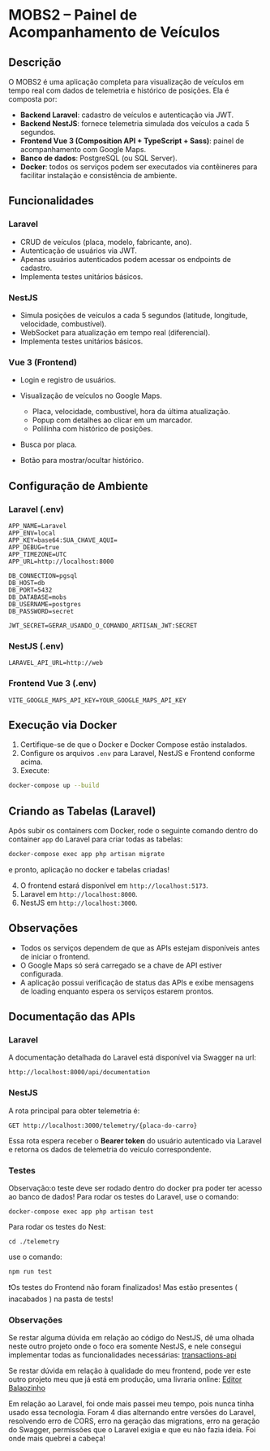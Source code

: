 # MOBS2 – Painel de Acompanhamento de Veículos

## Descrição

O MOBS2 é uma aplicação completa para visualização de veículos em tempo real com dados de telemetria e histórico de posições. Ela é composta por:

- **Backend Laravel**: cadastro de veículos e autenticação via JWT.
- **Backend NestJS**: fornece telemetria simulada dos veículos a cada 5 segundos.
- **Frontend Vue 3 (Composition API + TypeScript + Sass)**: painel de acompanhamento com Google Maps.
- **Banco de dados**: PostgreSQL (ou SQL Server).
- **Docker**: todos os serviços podem ser executados via contêineres para facilitar instalação e consistência de ambiente.

## Funcionalidades

### Laravel

- CRUD de veículos (placa, modelo, fabricante, ano).
- Autenticação de usuários via JWT.
- Apenas usuários autenticados podem acessar os endpoints de cadastro.
- Implementa testes unitários básicos.

### NestJS

- Simula posições de veículos a cada 5 segundos (latitude, longitude, velocidade, combustível).
- WebSocket para atualização em tempo real (diferencial).
- Implementa testes unitários básicos.

### Vue 3 (Frontend)

- Login e registro de usuários.
- Visualização de veículos no Google Maps.

  - Placa, velocidade, combustível, hora da última atualização.
  - Popup com detalhes ao clicar em um marcador.
  - Polilinha com histórico de posições.

- Busca por placa.
- Botão para mostrar/ocultar histórico.

## Configuração de Ambiente

### Laravel (.env)

```env
APP_NAME=Laravel
APP_ENV=local
APP_KEY=base64:SUA_CHAVE_AQUI=
APP_DEBUG=true
APP_TIMEZONE=UTC
APP_URL=http://localhost:8000

DB_CONNECTION=pgsql
DB_HOST=db
DB_PORT=5432
DB_DATABASE=mobs
DB_USERNAME=postgres
DB_PASSWORD=secret

JWT_SECRET=GERAR_USANDO_O_COMANDO_ARTISAN_JWT:SECRET
```

### NestJS (.env)

```env
LARAVEL_API_URL=http://web
```

### Frontend Vue 3 (.env)

```env
VITE_GOOGLE_MAPS_API_KEY=YOUR_GOOGLE_MAPS_API_KEY
```

## Execução via Docker

1. Certifique-se de que o Docker e Docker Compose estão instalados.
2. Configure os arquivos `.env` para Laravel, NestJS e Frontend conforme acima.
3. Execute:

```bash
docker-compose up --build
```

## Criando as Tabelas (Laravel)

Após subir os containers com Docker, rode o seguinte comando dentro do container `app` do Laravel para criar todas as tabelas:

```bash
docker-compose exec app php artisan migrate
```

e pronto, aplicação no docker e tabelas criadas!

4. O frontend estará disponível em `http://localhost:5173`.
5. Laravel em `http://localhost:8000`.
6. NestJS em `http://localhost:3000`.

## Observações

- Todos os serviços dependem de que as APIs estejam disponíveis antes de iniciar o frontend.
- O Google Maps só será carregado se a chave de API estiver configurada.
- A aplicação possui verificação de status das APIs e exibe mensagens de loading enquanto espera os serviços estarem prontos.

## Documentação das APIs

### Laravel

A documentação detalhada do Laravel está disponível via Swagger na url:

```
http://localhost:8000/api/documentation
```

### NestJS

A rota principal para obter telemetria é:

```
GET http://localhost:3000/telemetry/{placa-do-carro}
```

Essa rota espera receber o **Bearer token** do usuário autenticado via Laravel e retorna os dados de telemetria do veículo correspondente.

### Testes

Observação:o teste deve ser rodado dentro do docker pra poder ter acesso ao banco de dados!
Para rodar os testes do Laravel, use o comando:

```
docker-compose exec app php artisan test
```

Para rodar os testes do Nest:

```
cd ./telemetry
```

use o comando:

```
npm run test
```

❗Os testes do Frontend não foram finalizados! Mas estão presentes ( inacabados ) na pasta de tests!

### Observações

Se restar alguma dúvida em relação ao código do NestJS, dê uma olhada neste outro projeto onde o foco era somente NestJS, e nele consegui implementar todas as funcionalidades necessárias:
[transactions-api](https://github.com/JoaumVictor/transactions-api)

Se restar dúvida em relação à qualidade do meu frontend, pode ver este outro projeto meu que já está em produção, uma livraria online:
[Editor Balaozinho](https://www.editorabalaozinho.com/pt-BR)

Em relação ao Laravel, foi onde mais passei meu tempo, pois nunca tinha usado essa tecnologia. Foram 4 dias alternando entre versões do Laravel, resolvendo erro de CORS, erro na geração das migrations, erro na geração do Swagger, permissões que o Laravel exigia e que eu não fazia ideia. Foi onde mais quebrei a cabeça!
